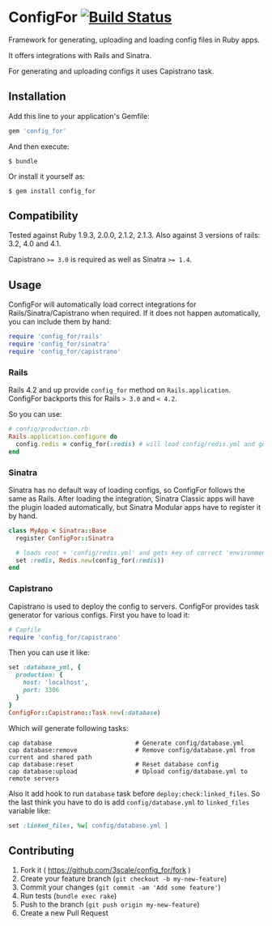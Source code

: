# ConfigFor [![Build Status](https://travis-ci.org/3scale/config_for.svg?branch=master)](https://travis-ci.org/3scale/config_for)

Framework for generating, uploading and loading config files in Ruby apps.

It offers integrations with Rails and Sinatra.

For generating and uploading configs it uses Capistrano task.

## Installation

Add this line to your application's Gemfile:

```ruby
gem 'config_for'
```

And then execute:

    $ bundle

Or install it yourself as:

    $ gem install config_for

## Compatibility

Tested against Ruby 1.9.3, 2.0.0, 2.1.2, 2.1.3.
Also against 3 versions of rails: 3.2, 4.0 and 4.1.

Capistrano `>= 3.0` is required as well as Sinatra `>= 1.4`.

## Usage

ConfigFor will automatically load correct integrations for Rails/Sinatra/Capistrano
 when required. If it does not happen automatically, you can include them by hand:

```ruby
require 'config_for/rails'
require 'config_for/sinatra'
require 'config_for/capistrano'
```

### Rails

Rails 4.2 and up provide `config_for` method on `Rails.application`.
ConfigFor backports this for Rails `> 3.0` and `< 4.2`.

So you can use:

```ruby
# config/production.rb
Rails.application.configure do
  config.redis = config_for(:redis) # will load config/redis.yml and get key 'production'
end
```

### Sinatra

Sinatra has no default way of loading configs, so ConfigFor follows the same as Rails.
After loading the integration, Sinatra Classic apps will have the plugin loaded automatically,
but Sinatra Modular apps have to register it by hand.

```ruby
class MyApp < Sinatra::Base
  register ConfigFor::Sinatra

  # loads root + 'config/redis.yml' and gets key of correct 'environment'
  set :redis, Redis.new(config_for(:redis))
end
```

### Capistrano

Capistrano is used to deploy the config to servers. ConfigFor provides task generator
for various configs. First you have to load it:

```ruby
# Capfile
require 'config_for/capistrano'
```

Then you can use it like:

```ruby
set :database_yml, {
  production: {
    host: 'localhost',
    port: 3306
  }
}
ConfigFor::Capistrano::Task.new(:database)
```

Which will generate following tasks:

```shell
cap database                       # Generate config/database.yml
cap database:remove                # Remove config/database.yml from current and shared path
cap database:reset                 # Reset database config
cap database:upload                # Upload config/database.yml to remote servers
```

Also it add hook to run `database` task before `deploy:check:linked_files`.
So the last think you have to do is add `config/database.yml` to `linked_files` variable like:

```ruby
set :linked_files, %w[ config/database.yml ]
```

## Contributing

1. Fork it ( https://github.com/3scale/config_for/fork )
2. Create your feature branch (`git checkout -b my-new-feature`)
3. Commit your changes (`git commit -am 'Add some feature'`)
3. Run tests (`bundle exec rake`)
4. Push to the branch (`git push origin my-new-feature`)
5. Create a new Pull Request
